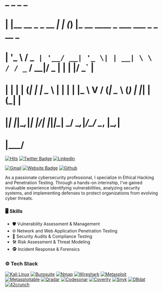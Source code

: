 # 

#    _                    _     _ _                                      
#   | |__   __ _ _ __ ___| |__ (_) |_  __   ____ _ ___  ___  _   _  __ _ 
#   | '_ \ / _` | '__/ __| '_ \| | __| \ \ / / _` / __|/ _ \| | | |/ _` |
#   | | | | (_| | |  \__ \ | | | | |_   \ V / (_| \__ \ (_) | |_| | (_| |
#   |_| |_|\__,_|_|  |___/_| |_|_|\__|   \_/ \__,_|___/\___/ \__, |\__,_|
#                                                            |___/       


[![Hits](https://hits.seeyoufarm.com/api/count/incr/badge.svg?url=https://harshitvasoya.github.io/portfolio/)](https://harshitvasoya.github.io/portfolio/)
[![Twitter Badge](https://img.shields.io/badge/-Twitter-1da1f2?labelColor=1da1f2&logo=twitter&logoColor=white&link=https://twitter.com/https://x.com/Nullhexor)](https://x.com/Nullhexor)
[![Linkedin](https://img.shields.io/badge/-LinkedIn-blue?style=flat&logo=Linkedin&logoColor=white)](https://in.linkedin.com/in/harshit-vasoya/)

[![Gmail](https://img.shields.io/badge/-Gmail-c14438?style=flat&logo=Gmail&logoColor=white)](mailto:harshitvasoya161718@gmail.com)
[![Website Badge](https://img.shields.io/badge/-Website-c14438?style=flat&logo=Google-Chrome&logoColor=white&link=harshitvasoya.github.io/portfolio/)](https://harshitvasoya.github.io/portfolio/)
[![Github](https://img.shields.io/github/followers/harshitvasoya?label=Follow&style=social)](https://github.com/harshitvasoya)

As a passionate cybersecurity professional, I specialize in Ethical Hacking and Penetration Testing. Through a hands-on internship, I've gained invaluable experience identifying vulnerabilities, analyzing security systems, and implementing defenses to protect organizations from evolving cyber threats.



### 🖥 Skills

- 🛡️ Vulnerability Assessment & Management
- 🌐 Network and Web Application Penetration Testing
- 📝 Security Audits & Compliance Testing
- 🛠️ Risk Assessment & Threat Modeling
- 🕵️ Incident Response & Forensics
### ⚙️ Tech Stack

[![Kali Linux](https://img.shields.io/badge/-kali%20linux-05122A?style=plastic&logo=kali-linux&color=4c4848)](https://www.kali.org/) 
[![Burpsuite](https://img.shields.io/badge/-Burpsuite-05122A?style=plastic&logo=Burpsuite&color=4c4848)](https://portswigger.net/burp)
[![Nmap](https://img.shields.io/badge/-Nmap-05122A?style=plastic&logo=Nmap&color=4c4848)](https://nmap.org/)
[![Wireshark](https://img.shields.io/badge/-wireshark-05122A?style=plastic&logo=wireshark&color=4c4848)](https://www.wireshark.org/)
[![Metasploit](https://img.shields.io/badge/-Metasploit-05122A?style=plastic&logo=Metasploit&color=4c4848)](https://www.metasploit.com/)
[![Metasploitable](https://img.shields.io/badge/-Metasploitable%20-05122A?style=plastic&logo=Metasploitable&color=4c4848)](https://sourceforge.net/projects/metasploitable/)
[![Qradar](https://img.shields.io/badge/-Qradar-05122A?style=plastic&logo=Qradar&color=4c4848)](https://www.ibm.com/products/qradar-siem)
[![Codesonar](https://img.shields.io/badge/-Codesonar-05122A?style=plastic&logo=Codesonar&color=4c4848)](https://www.grammatech.com/products/codesonar)
[![Coverity](https://img.shields.io/badge/-Coverity-05122A?style=plastic&logo=Coverity&color=4c4848)](https://scan.coverity.com/)
[![Snyk](https://img.shields.io/badge/-Snyk-05122A?style=plastic&logo=Snyk&color=4c4848)](https://snyk.io/)
[![DBdat](https://img.shields.io/badge/-DBdat-05122A?style=plastic&logo=DBdat&color=4c4848)](https://www.dbdat.com/)
[![42crunch](https://img.shields.io/badge/-42crunch-05122A?style=plastic&logo=42crunch&color=4c4848)](https://42crunch.com/)
